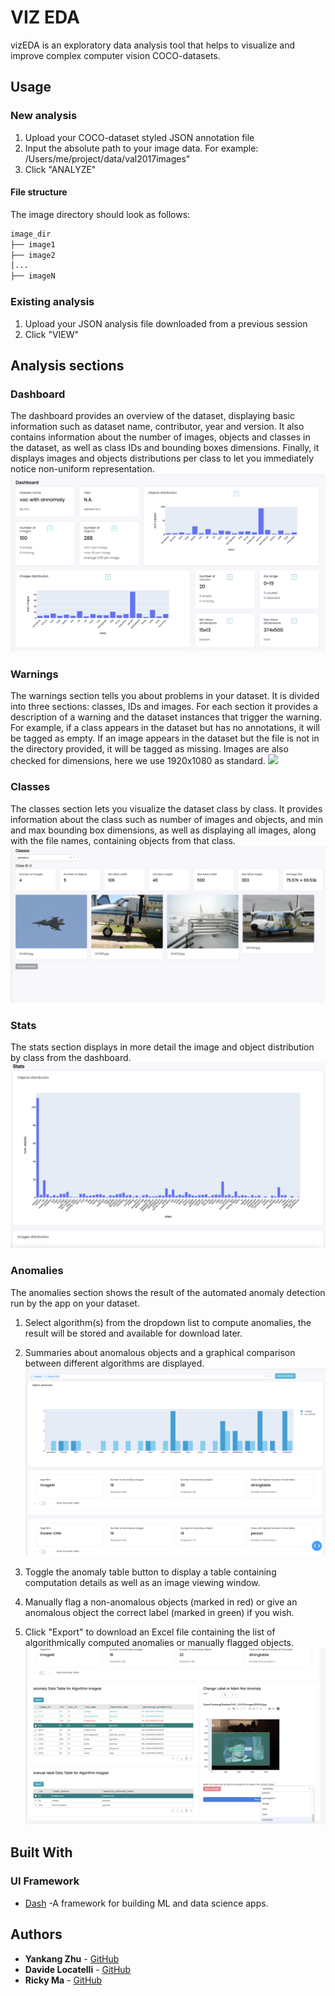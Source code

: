 # VIZ EDA
vizEDA is an exploratory data analysis tool that helps to visualize and improve complex computer vision COCO-datasets.

## Usage
### New analysis
1. Upload your COCO-dataset styled JSON annotation file
2. Input the absolute path to your image data. For example: /Users/me/project/data/val2017images"
3. Click "ANALYZE"

#### File structure
The image directory should look as follows:
```markdown
image_dir
├── image1
├── image2
│...
├── imageN
```

### Existing analysis
1. Upload your JSON analysis file downloaded from a previous session
2. Click "VIEW"

## Analysis sections

### Dashboard
The dashboard provides an overview of the dataset, displaying basic information such as dataset name, contributor, year and version.
It also contains information about the number of images, objects and classes in the dataset, as well as class IDs and bounding boxes dimensions.
Finally, it displays images and objects distributions per class to let you immediately notice non-uniform representation.
![](assets/images/dashboard.png)

### Warnings
The warnings section tells you about problems in your dataset. It is divided into three sections: classes, IDs and images.
For each section it provides a description of a warning and the dataset instances that trigger the warning.
For example, if a class appears in the dataset but has no annotations, it will be tagged as empty. 
If an image appears in the dataset but the file is not in the directory provided, it will be tagged as missing.
Images are also checked for dimensions, here we use 1920x1080 as standard.
![](assets/images/warnings)

### Classes
The classes section lets you visualize the dataset class by class. It provides information about the class such as number of images and objects,
and min and max bounding box dimensions, as well as displaying all images, along with the file names, containing objects from that class.
![](assets/images/classes.png)

### Stats
The stats section displays in more detail the image and object distribution by class from the dashboard.
![](assets/images/stats.png)

### Anomalies
The anomalies section shows the result of the automated anomaly detection run by the app on your dataset.

1. Select algorithm(s) from the dropdown list to compute anomalies, the result will be stored
and available for download later.

2. Summaries about anomalous objects and a graphical comparison between different algorithms are displayed.
![](assets/images/anomaly1.png)

3. Toggle the anomaly table button to display a table containing computation details as well as an image viewing window.
4. Manually flag a non-anomalous objects (marked in red) or give an anomalous object the correct label (marked in green) if you wish.
5. Click "Export" to download an Excel file containing the list of algorithmically computed anomalies or manually flagged objects.
![](assets/images/anomaly2.png)

## Built With
### UI Framework
* [Dash](https://plotly.com/dash/) -A framework for building ML and data science apps.

## Authors
* **Yankang Zhu** - [GitHub](https://github.com/yk220284)
* **Davide Locatelli** - [GitHub](https://github.com/dl2198)
* **Ricky Ma** - [GitHub](https://github.com/ricky-ma)